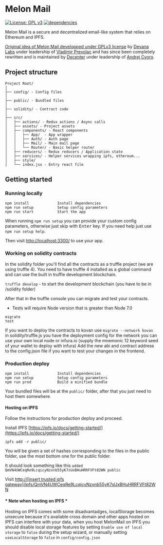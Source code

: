 # Melon Mail

[![License: GPL v3](https://img.shields.io/badge/License-GPL%20v3-blue.svg)](https://www.gnu.org/licenses/gpl-3.0)
[![dependencies](https://david-dm.org/DecenterApps/MelonMail.svg)](https://david-dm.org/DecenterApps/MelonMail)

Melon Mail is a secure and decentralized email-like system that relies on Ethereum and IPFS.

[Original idea of Melon Mail developped under GPLv3 license](https://github.com/DevanaLabs/lemon.email-dApp) by [Devana Labs](http://labs.devana.rs/) under leadership of [Vladimir Prevolac](https://www.linkedin.com/in/vladimirprelovac) and has since been completely rewritten and is maintained by [Decenter](https://decenter.com/) under leadership of [Andrej Cvoro](https://rs.linkedin.com/in/andrejcvoro).

## Project structure
```
Project Root/
│
├── config/ - Config files
│
├── public/ - Bundled files
│
├── solidity/ - Contract code
│
├── src/
│   ├── actions/ - Redux actions / Async calls
│   ├── assets/ - Project assets
│   ├── components/ - React components
│   │   ├── App/  - App wrapper
│   │   ├── Auth/ - Auth page 
│   │   ├── Mail/ - Main mail page
│   │   └── Router/ - Basic helper router
│   ├── reducers/ - Redux reducers / Application state
│   ├── services/ - Helper services wrapping ipfs, ethereum...
│   ├── style/
│   └── index.jsx - Entry react file
```
## Getting started
### Running locally
```
npm install             Install dependencies 
npm run setup           Setup config parameters
npm run start           Start the app
```

When running `npm run setup` you can provide your custom config parameters, otherwise just skip with <kbd>Enter</kbd> key.  If you need help just use `npm run setup help`.

Then visit [http://localhost:3300/](http://localhost:3300/) to use your app.

### Working on solidity contracts
In the solidity folder you'll find all the contracts as a truffle project (we are using truffle 4).
You need to have truffle 4 installed as a global command and can use the built in truffle development blockchain.

```truffle develop``` - to start the development blockchain (you have to be in /solidity folder)

After that in the truffle console you can migrate and test your contracts.

* Tests will require Node version that is greater than Node 7.0

```
migrate
test
```

If you want to deploy the contracts to kovan use ```migrate --network kovan ``` in solidity/truffle.js you have
the deployment config for the network you can use your own local node or infura.io (supply the mnemonic 12 keyword seed of your wallet to deploy with infura)
Add the new abi and contract address to the config.json file if you want to test your changes in the frontend.

### Production deploy
```
npm install             Install dependencies 
npm run setup           Setup config parameters
npm run prod            Build a minified bundle
```
Your bundled files will be at the `public/` folder, after that you just need to host them somewhere.

#### Hosting on IPFS
Follow the instructions for production deploy and proceed. 

Install IPFS [https://ipfs.io/docs/getting-started/](https://ipfs.io/docs/getting-started/)
```
ipfs add -r public/
```
You will be given a set of hashes corresponding to the files in the public folder, use the most bottom one for the public folder.
 
It should look something like this `added QmVN4UWCeqRe9LcqicyNzxnb55yK7sUxBHuHRRFVFt82WN public`
 
Visit [http://[insert trusted ipfs gateway]/ipfs/QmVN4UWCeqRe9LcqicyNzxnb55yK7sUxBHuHRRFVFt82WN](https://ipfs.io/ipfs/#your_ipfs_hash#/)
 
####  * Note when hosting on IPFS * 
Hosting on IPFS comes with some disadvantadges, localStorage becomes unsecure because it's available cross domain and other apps hosted on IPFS can interfere with your data, when you host MelonMail on IPFS you should disable local storage
features by setting `Enable use of local storage` to `false` during the setup wizard, or manually setting `useLocalStorage` to `false` in `config/config.json`

